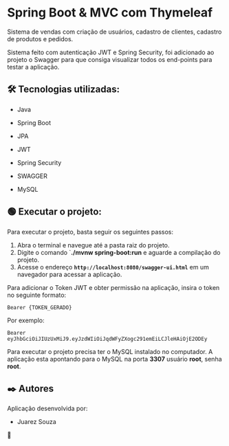 # Spring Boot & MVC com Thymeleaf

Sistema de vendas com criação de usuários, cadastro de clientes, cadastro de produtos e pedidos.

Sistema feito com autenticação JWT e Spring Security, foi adicionado ao projeto o Swagger para que consiga visualizar todos os end-points para testar a aplicação.



## 🛠️ Tecnologias utilizadas:

* Java

* Spring Boot

* JPA

* JWT

* Spring Security

* SWAGGER

* MySQL

  

## 🟢 **Executar o projeto:**

Para executar o projeto, basta seguir os seguintes passos:

1. Abra o terminal e navegue até a pasta raiz do projeto.
2. Digite o comando `**./mvnw spring-boot:run** e aguarde a compilação do projeto.
3. Acesse o endereço **`http://localhost:8080/swagger-ui.html`** em um navegador para acessar a aplicação.

Para adicionar o Token JWT e obter permissão na aplicação, insira o token no seguinte formato:

```
Bearer {TOKEN_GERADO}
```

Por exemplo:

```
Bearer eyJhbGciOiJIUzUxMiJ9.eyJzdWIiOiJqdWFyZXogc291emEiLCJleHAiOjE2ODEy
```

Para executar o projeto precisa ter o MySQL instalado no computador. A aplicação esta apontando para o MySQL na porta **3307** usuário **root**, senha **root**.







## ✒️ Autores

Aplicação desenvolvida por:

* Juarez Souza



:rocket:

